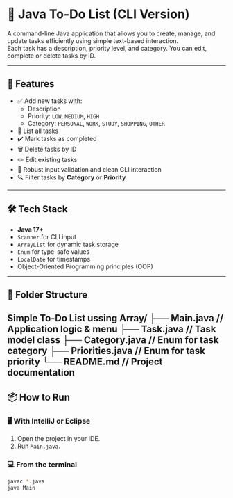 # 📝 Java To-Do List (CLI Version)

A command-line Java application that allows you to create, manage, and update tasks efficiently using simple text-based interaction.  
Each task has a description, priority level, and category. You can edit, complete or delete tasks by ID.

---

## 🚀 Features

- ✅ Add new tasks with:
    - Description
    - Priority: `LOW`, `MEDIUM`, `HIGH`
    - Category: `PERSONAL`, `WORK`, `STUDY`, `SHOPPING`, `OTHER`
- 📃 List all tasks
- ✔️ Mark tasks as completed
- 🗑️ Delete tasks by ID
- ✏️ Edit existing tasks
- 🔐 Robust input validation and clean CLI interaction
- 🔍 Filter tasks by **Category** or **Priority**

---

## 🛠️ Tech Stack

- **Java 17+**
- `Scanner` for CLI input
- `ArrayList` for dynamic task storage
- `Enum` for type-safe values
- `LocalDate` for timestamps
- Object-Oriented Programming principles (OOP)

---

## 🧱 Folder Structure

Simple To-Do List ussing Array/
├── Main.java // Application logic & menu
├── Task.java // Task model class
├── Category.java // Enum for task category
├── Priorities.java // Enum for task priority
└── README.md // Project documentation
---

## 📦 How to Run

### 🖥️ With IntelliJ or Eclipse

1. Open the project in your IDE.
2. Run `Main.java`.

### 💻 From the terminal

```bash
javac *.java
java Main
